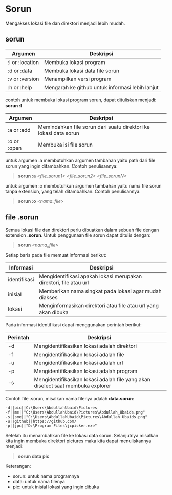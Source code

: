 # Sorun
Mengakses lokasi file dan direktori menjadi lebih mudah.



## **sorun** *<argumen>*

| Argumen         | Deskripsi                                       |
|-----------------|-------------------------------------------------|
| :l or :location | Membuka lokasi program                          |
| :d or :data     | Membuka lokasi data file sorun                  |
| :v or :version  | Menampilkan versi program                       |
| :h or :help     | Mengarah ke github untuk informasi lebih lanjut |

contoh untuk membuka lokasi program sorun, dapat dituliskan menjadi: 
**sorun :l**

| Argumen     | Deskripsi                                                    |
| ----------- | ------------------------------------------------------------ |
| :a or :add  | Memindahkan file sorun dari suatu direktori ke lokasi data sorun |
| :o or :open | Membuka isi file sorun                                       |

untuk argumen :a membutuhkan argumen tambahan yaitu path dari file sorun yang ingin ditambahkan. Contoh penulisannya:

> **sorun :a** *<file_sorun1>* *<file_sorun2>* *<file_sorunN>*

untuk argumen :o membutuhkan argumen tambahan yaitu nama file sorun tanpa extension, yang telah ditambahkan. Contoh penulisannya:

> **sorun :o** *<nama_file>*




## file .sorun

Semua lokasi file dan direktori perlu dibuatkan dalam sebuah file dengan extension **.sorun**. Untuk penggunaan file sorun dapat ditulis dengan:

> **sorun** *<nama_file>* *<inisial>*

Setiap baris pada file memuat informasi berikut:

| Informasi    | Deskripsi                                                    |
| ------------ | ------------------------------------------------------------ |
| identifikasi | Mengidentifikasi apakah lokasi merupakan direktori, file atau url |
| inisial      | Memberikan nama singkat pada lokasi agar mudah diakses       |
| lokasi       | Menginformasikan direktori atau file atau url yang akan dibuka |

Pada informasi identifikasi dapat menggunakan perintah berikut:

| Perintah | Deskripsi                                                                       |
|----------|---------------------------------------------------------------------------------|
| -d       | Mengidentifikasikan lokasi adalah direktori                                     |
| -f       | Mengidentifikasikan lokasi adalah file                                          |
| -u       | Mengidentifikasikan lokasi adalah url                                           |
| -p       | Mengidentifikasikan lokasi adalah program                                       |
| -s       | Mengidentifikasikan lokasi adalah file yang akan diselect saat membuka explorer |

Contoh file .sorun, misalkan nama filenya adalah **data.sorun**:

```sorun
-d||pic||C:\Users\AbdullahUbaid\Pictures
-f||me||"C:\Users\AbdullahUbaid\Pictures\Abdullah_Ubaids.png"
-s||sme||"C:\Users\AbdullahUbaid\Pictures\Abdullah_Ubaids.png"
-u||github||https://github.com/
-p||jpc||"D:\Program Files\jcpicker.exe"
```

Setelah itu menambahkan file ke lokasi data sorun. Selanjutnya misalkan kita ingin membuka direktori pictures maka kita dapat menuliskannya menjadi:

> **sorun data pic**

Keterangan:

- sorun: untuk nama programnya
- data: untuk nama filenya
- pic: untuk inisial lokasi yang ingin dibuka

